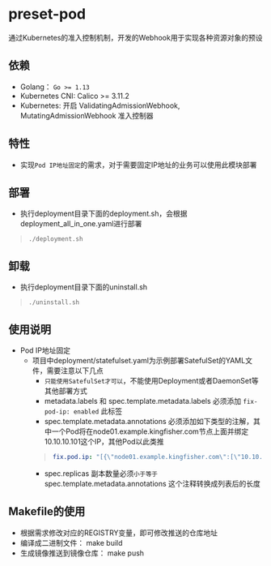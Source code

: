 # preset-pod

通过Kubernetes的准入控制机制，开发的Webhook用于实现各种资源对象的预设

## 依赖

- Golang： `Go >= 1.13`
- Kubernetes CNI: Calico >= 3.11.2
- Kubernetes: 开启 ValidatingAdmissionWebhook, MutatingAdmissionWebhook 准入控制器

## 特性

- 实现`Pod IP地址固定`的需求，对于需要固定IP地址的业务可以使用此模块部署

## 部署

* 执行deployment目录下面的deployment.sh，会根据deployment_all_in_one.yaml进行部署
>```shell
>./deployment.sh
>```
>
## 卸载

* 执行deployment目录下面的uninstall.sh
>```shell
>./uninstall.sh
>```

## 使用说明
* Pod IP地址固定
    * 项目中deployment/statefulset.yaml为示例部署SatefulSet的YAML文件，需要注意以下几点
        * `只能使用SatefulSet才可以`，不能使用Deployment或者DaemonSet等其他部署方式
        * metadata.labels 和 spec.template.metadata.labels 必须添加 `fix-pod-ip: enabled` 此标签
        * spec.template.metadata.annotations 必须添加如下类型的注解，其中一个Pod将在node01.example.kingfisher.com节点上面并绑定10.10.10.101这个IP，其他Pod以此类推
      >```yaml
        >fix.pod.ip: "[{\"node01.example.kingfisher.com\":[\"10.10.10.101\"]},{\"node002.example.kingfisher.com\":[\"10.10.10.102\"]},{\"node003.example.kingfisher.com\":[\"10.10.10.103\"]}]"
        >```
        * spec.replicas 副本数量必须`小于等于` spec.template.metadata.annotations 这个注释转换成列表后的长度
    
## Makefile的使用

- 根据需求修改对应的REGISTRY变量，即可修改推送的仓库地址
- 编译成二进制文件： make build
- 生成镜像推送到镜像仓库： make push